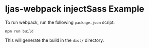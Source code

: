 # ljas-webpack injectSass Example

To run webpack, run the following `package.json` script:

```console
npm run build
```

This will generate the build in the `dist/` directory.
